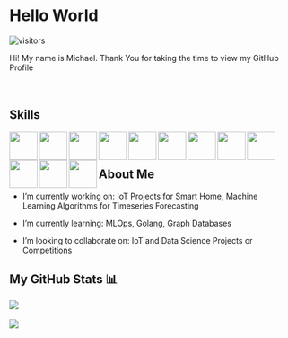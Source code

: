 
# Hello World
![visitors](https://visitor-badge.glitch.me/badge?page_id=mde2017.mde2017)

<div size='20px'> 
Hi! My name is Michael. Thank You for taking the time to view my GitHub Profile
</div>

<br/>
<br/>

<h2> Skills </h2>
<img width ='50px' align='left' src ='https://raw.githubusercontent.com/rahulbanerjee26/githubAboutMeGenerator/main/icons/python.svg'>
<img width ='50px' align='left' src ='https://upload.wikimedia.org/wikipedia/commons/thumb/1/1b/R_logo.svg/1280px-R_logo.svg.png'>
<img width ='50px' align='left' src ='https://raw.githubusercontent.com/rahulbanerjee26/githubAboutMeGenerator/main/icons/javascript.svg'>
<img width ='50px' align='left' src ='https://raw.githubusercontent.com/rahulbanerjee26/githubAboutMeGenerator/main/icons/tensorflow.svg'>
<img width ='50px' align='left' src ='https://upload.wikimedia.org/wikipedia/commons/thumb/a/ae/Keras_logo.svg/1200px-Keras_logo.svg.png'>
<img width ='50px' align='left' src ='https://raw.githubusercontent.com/rahulbanerjee26/githubAboutMeGenerator/main/icons/scikit.svg'>
<img width ='50px' align='left' src ='https://yt3.ggpht.com/a-/AAuE7mDZ1bsQkRMEgyWh_cgy1KJ_7K4nn5GkaI5MAw=s900-mo-c-c0xffffffff-rj-k-no'>
<img width ='50px' align='left' src ='https://mlflow.org/docs/0.2.1/_static/MLflow-logo-final-black.png'>
<img width ='50px' align='left' src ='https://raw.githubusercontent.com/rahulbanerjee26/githubAboutMeGenerator/main/icons/cassandra.svg'>
<img width ='50px' align='left' src ='https://raw.githubusercontent.com/rahulbanerjee26/githubAboutMeGenerator/main/icons/kafka.svg'>
<img width ='50px' align='left' src ='https://bigdataboutique.co.il/images/courses/graph-data-modelling-with-neo4j.jpg'>
<img width ='50px' align='left' src ='https://emojis.slackmojis.com/emojis/images/1454546974/291/golang.png?1454546974'>


<br/>
<br/>

<h2> About Me</h2>

- I’m currently working on: IoT Projects for Smart Home, Machine Learning Algorithms for Timeseries Forecasting

- I’m currently learning: MLOps, Golang, Graph Databases

- I’m looking to collaborate on: IoT and Data Science Projects or Competitions


## My GitHub Stats 📊
<a href="https://github.com/anuraghazra/github-readme-stats">
<img align="left" src="https://github-readme-stats.vercel.app/api?username=mde2017&count_private=true&show_icons=true&theme=radical" />
</a>

<br/>
<br/>

<a href="https://github.com/anuraghazra/convoychat">
<img align="center" src="https://github-readme-stats.vercel.app/api/top-langs/?username=mde2017&layout=compact" />
</a>

<!-- BLOG-POST-LIST:START -->
<!-- BLOG-POST-LIST:END -->


